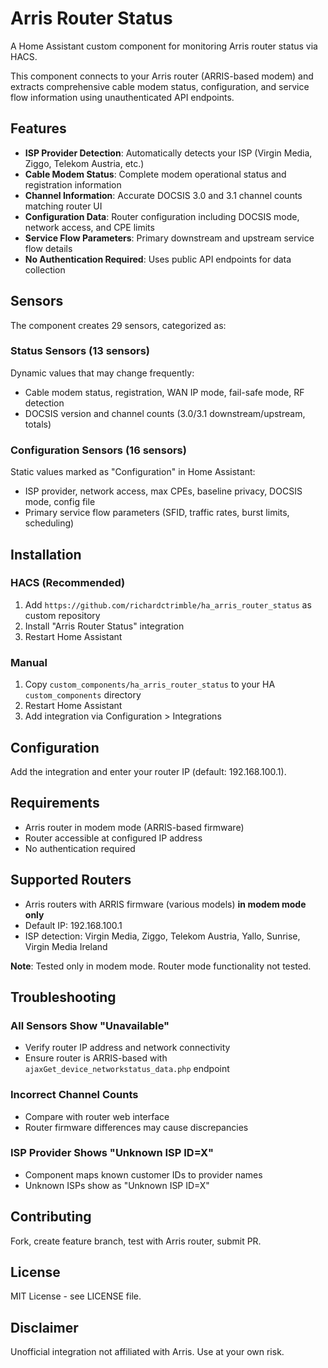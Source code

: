 # Arris Router Status

A Home Assistant custom component for monitoring Arris router status via HACS.

This component connects to your Arris router (ARRIS-based modem) and extracts comprehensive cable modem status, configuration, and service flow information using unauthenticated API endpoints.

## Features

- **ISP Provider Detection**: Automatically detects your ISP (Virgin Media, Ziggo, Telekom Austria, etc.)
- **Cable Modem Status**: Complete modem operational status and registration information
- **Channel Information**: Accurate DOCSIS 3.0 and 3.1 channel counts matching router UI
- **Configuration Data**: Router configuration including DOCSIS mode, network access, and CPE limits
- **Service Flow Parameters**: Primary downstream and upstream service flow details
- **No Authentication Required**: Uses public API endpoints for data collection

## Sensors

The component creates 29 sensors, categorized as:

### Status Sensors (13 sensors)
Dynamic values that may change frequently:
- Cable modem status, registration, WAN IP mode, fail-safe mode, RF detection
- DOCSIS version and channel counts (3.0/3.1 downstream/upstream, totals)

### Configuration Sensors (16 sensors)
Static values marked as "Configuration" in Home Assistant:
- ISP provider, network access, max CPEs, baseline privacy, DOCSIS mode, config file
- Primary service flow parameters (SFID, traffic rates, burst limits, scheduling)

## Installation

### HACS (Recommended)
1. Add `https://github.com/richardctrimble/ha_arris_router_status` as custom repository
2. Install "Arris Router Status" integration
3. Restart Home Assistant

### Manual
1. Copy `custom_components/ha_arris_router_status` to your HA `custom_components` directory
2. Restart Home Assistant
3. Add integration via Configuration > Integrations

## Configuration

Add the integration and enter your router IP (default: 192.168.100.1).

## Requirements

- Arris router in modem mode (ARRIS-based firmware)
- Router accessible at configured IP address
- No authentication required

## Supported Routers

- Arris routers with ARRIS firmware (various models) **in modem mode only**
- Default IP: 192.168.100.1
- ISP detection: Virgin Media, Ziggo, Telekom Austria, Yallo, Sunrise, Virgin Media Ireland

**Note**: Tested only in modem mode. Router mode functionality not tested.

## Troubleshooting

### All Sensors Show "Unavailable"
- Verify router IP address and network connectivity
- Ensure router is ARRIS-based with `ajaxGet_device_networkstatus_data.php` endpoint

### Incorrect Channel Counts
- Compare with router web interface
- Router firmware differences may cause discrepancies

### ISP Provider Shows "Unknown ISP ID=X"
- Component maps known customer IDs to provider names
- Unknown ISPs show as "Unknown ISP ID=X"

## Contributing

Fork, create feature branch, test with Arris router, submit PR.

## License

MIT License - see LICENSE file.

## Disclaimer

Unofficial integration not affiliated with Arris. Use at your own risk.